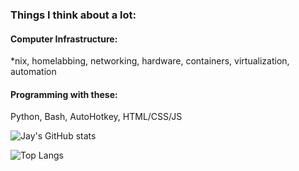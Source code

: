 ### Things I think about a lot:

#### Computer Infrastructure:
*nix, homelabbing, networking, hardware, containers, virtualization, automation

#### Programming with these:
Python, Bash, AutoHotkey, HTML/CSS/JS


![Jay's GitHub stats](https://github-readme-stats.vercel.app/api?username=jaygriffinjay&show_icons=true&hide=stars,prs,issues,contribs&theme=synthwave&rank_icon=percentile)


![Top Langs](https://github-readme-stats.vercel.app/api/top-langs/?username=jaygriffinjay&layout=compact)


